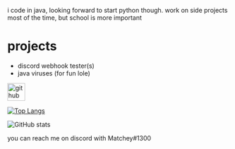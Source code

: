 i code in java, looking forward to start python though.
work on side projects most of the time, but school is more important

# projects
- discord webhook tester(s)
- java viruses (for fun lole)

[<img src='https://cdn.jsdelivr.net/npm/simple-icons@3.0.1/icons/github.svg' alt='github' height='40'>](https://github.com/MatcheyGradient)  

[![Top Langs](https://github-readme-stats.vercel.app/api/top-langs/?username=MatcheyGradient)](https://github.com/anuraghazra/github-readme-stats)

![GitHub stats](https://github-readme-stats.vercel.app/api?username=MatcheyGradient&show_icons=true)  

you can reach me on discord with Matchey#1300
